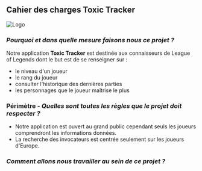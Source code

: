 
## **Cahier des charges Toxic Tracker**

![Logo](/ToxicTracker.png)

### *Pourquoi et dans quelle mesure faisons nous ce projet ?*
Notre application **Toxic Tracker** est destinée aux connaisseurs de League of Legends dont le but est de se renseigner sur :
- le niveau d'un joueur 
- le rang du joueur 
- consulter l'historique des dernières parties
- les personnages que le joueur maîtrise le plus

### Périmètre - *Quelles sont toutes les règles que le projet doit respecter ?*
- Notre application est ouvert au grand public cependant seuls les joueurs comprendront les informations données.
- La recherche des invocateurs est centrée seulement sur les joueurs d'Europe.

### *Comment allons nous travailler au sein de ce projet ?*